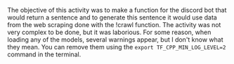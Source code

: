The objective of this activity was to make a function for the discord bot that would return a sentence and to generate this sentence it would use data from the web scraping done with the !crawl function. The activity was not very complex to be done, but it was laborious. For some reason, when loading any of the models, several warnings appear, but I don't know what they mean. You can remove them using the ```export TF_CPP_MIN_LOG_LEVEL=2``` command in the terminal.
